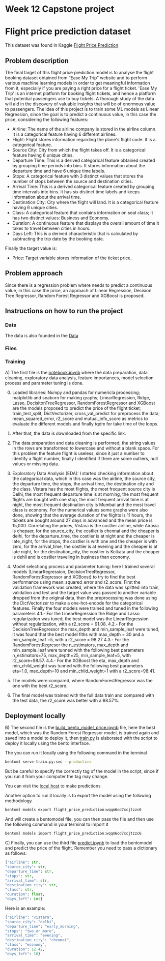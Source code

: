 # Week 12 Capstone project

# Flight price prediction dataset

This dataset was found in Kaggle [Flight Price Prediction](https://www.kaggle.com/datasets/shubhambathwal/flight-price-prediction)

## Problem description

The final target of this flight price prediction model is to analyse the flight booking dataset obtained from “Ease My Trip” website and to perform various machine learning models in order to get meaningful information from it, especially if you are paying a right price for a flight ticket. 'Ease My Trip' is an internet platform for booking flight tickets, and hence a platform that potential passengers use to buy tickets. A thorough study of the data will aid in the discovery of valuable insights that will be of enormous value to passengers. The idea of this project is to train some ML models as Linear Regression, since the goal is to predict a continuous value, in this case the price, considering the following features:

- Airline: The name of the airline company is stored in the airline column. It is a categorical feature having 6 different airlines.
- Flight: Flight stores information regarding the plane's flight code. It is a categorical feature.
- Source City: City from which the flight takes off. It is a categorical feature having 6 unique cities.
- Departure Time: This is a derived categorical feature obtained created by grouping time periods into bins. It stores information about the departure time and have 6 unique time labels.
- Stops: A categorical feature with 3 distinct values that stores the number of stops between the source and destination cities.
- Arrival Time: This is a derived categorical feature created by grouping time intervals into bins. It has six distinct time labels and keeps information about the arrival time.
- Destination City: City where the flight will land. It is a categorical feature having 6 unique cities.
- Class: A categorical feature that contains information on seat class; it has two distinct values: Business and Economy.
- Duration: A continuous feature that displays the overall amount of time it takes to travel between cities in hours.
- Days Left: This is a derived characteristic that is calculated by subtracting the trip date by the booking date.

Finally the target value is:

- Price: Target variable stores information of the ticket price.

## Problem approach

Since there is a regression problem where needs to predict a continuous value, in this case the price, an approach of Linear Regression, Decision Tree Regressor, Random Forest Regressor and XGBoost is proposed.

## Instructions on how to run the project

### Data

The data is also founded in the [Data](https://raw.githubusercontent.com/FranciscoOrtizTena/ML_Zoomcamp/main/12_week_capstone_project/flight_price_prediction.csv)

### Files

### Training

A) The first file is the [notebook.ipynb](https://github.com/FranciscoOrtizTena/ML_Zoomcamp/tree/main/8_week) where the data preparation, data cleaning, exploratory data analysis, feature importances, model selection process and parameter tuning is done.

0. Loaded libraries: Numpy and pandas for numericla processing; matplotlib and seaborn for making graphs; LinearRegression, Ridge, Lasso, DecisitonTreeRegressor, RandomForestRegressor and XGBoost are the models proposed to predict the price of the flight ticket; train_test_split, DictVectorizer, cross_val_predict for preprocess the data; mean_squared_error, r2_score and mutual_info_score as metrics to evaluate the different models and finally tqdm for take time of the loops.
1. After that, the data is downloaded from the specific link.
2. The data preparation and data cleaning is performed, the string values in the rows are transformed to lowercase and without a blank space. For this problem the feature flight is useless, since it just a number to identify a flight number, finally I identified if there are some outliers, null values or missing data.
3. Exploratory Data Analysis (EDA): I started checking information about the categorical data, which in this case was the airline, the source city, the departure time, the stops, the arrival time, the destination city and the class. Vistara has the most flights, the most frequent source city is Delhi, the most frequent departure time is at morning, the most frequent flights are bought with one stop, the most frequent arrival time is at night, the most frequent destination city is Mumbai and the most travel class is economy. For the numerical values some graphs were also done, showing that the average duration of the flights is 11 hours, the tickets are bought around 27 days in advanced and the mean price is 15,000. Correlating the prices, Vistara is the costlier airline, while Airasia is chepaer, for the source_city, the costlier is chennai and the cheaper is delhi, for the departure_time, the costlier is at night and the cheaper is late_night, for the stops, the costlier is with one and the cheaper is with zero, for the arrival_time, the costlier is at evening and the cheaper is at late night, for the destination_city, the costlier is Kolkata and the cheaper is dehli and is costlier traveling in business than economy.
4. Model selectiong process and parameter tuning: here I trained several models (LinearRegression, DecisionTreeRegressor, RandomForestRegressor and XGBoost) to try to find the best performance using mean_squared_error and r2_score. First the validation framework was created, where the data was splitted into train, validation and test and the target value was passed to another variable dropped from the original data, then the preprocessing was done using the DictVectorizer to make a one-hot-encode for the categorical features. Finally the four models were trained and tuned in the following parameters
4.1.- For the LinearRegression the Ridge and Lasso regularization was tuned, the best model was the LinearRegression without regulatization, with a r2_score = 91.08.
4.2.- For the DecisionTreeRegressor the max_depth and min_sample_leaf were tuned, it was found that the best model fiths with max_depth = 30 and a min_sample_leaf =5, with a r2_score = 98.27
4.3.- For the RandomForestRegresor the n_estimators, max_depth and min_sample_leaf were tunned with the following best parameters n_estimators=75, max_depth=25, min_sample_leaf=5, with r2_score=98.57.
4.4.- For the XGBoost the eta, max_depth and min_child_weight was tunned with the following best parameters eta=1.0, max_depth=10 and min_child_weight=1 with a r2_score=98.41.

5. The models were compared, where RandomForestRegressor was the one with the best r2_score.
6. The final model was trained with the full data train and compared with the test data, the r2_score was better with a 98.57%.

## Deployment locally
B) The second file is the [build_bento_model_price.ipynb](https://github.com/FranciscoOrtizTena/ML_Zoomcamp/blob/main/12_week_capstone_project/build_bento_model_price.ipynb) file, here the best model, which was the Random Forest Regressor model, is trained again and saved into a model to deploy it, then [train.py](https://github.com/FranciscoOrtizTena/ML_Zoomcamp/blob/main/12_week_capstone_project/train.py) is elaborated with the script to deploy it locally using the bento interface.

The you can run it locally using the following command in the terminal

```bash
bentoml serve train.py:svc --production
```

But be careful to specify the correctly tag of the model in the script, since if you run it from your computer the tag may change.

You can visit the [local host](http://localhost:3000/) to make predictions

Another option to run it locally is to export the model using the following methodology

```bash
bentoml models export flight_price_prediction:wqqm6cd7xcjtzzc6
```
And will create a bentomodel file, you can then pass the file and then use the following command in your terminal to import it

```bash
bentoml models import flight_price_prediction:wqqm6cd7xcjtzzc6
```

C) Finally, you can use the third file [predict.ipynb](https://github.com/FranciscoOrtizTena/ML_Zoomcamp/blob/main/12_week_capstone_project/predict.ipynb) to load the bentomodel and predict the price of the flight. Remember you need to pass a dictionary as follows:

```python
{"airline": str,
"source_city": str,
"departure_time": str,
"stops": str,
"arrival_time": str,
"destination_city": str,
"class": str,
"duration": float,
"days_left": int}
```

Here is an example:

```python
{"airline": "vistara",
"source_city": "delhi",
"departure_time": "early_morning",
"stops": "two_or_more",
"arrival_time": "evening",
"destination_city": "chennai",
"class": "economy",
"duration": 12.42,
"days_left": 16}
```
